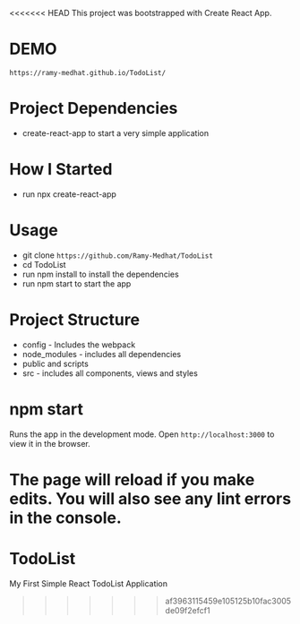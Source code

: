 <<<<<<< HEAD
This project was bootstrapped with Create React App.

# DEMO
`https://ramy-medhat.github.io/TodoList/`

# Project Dependencies
- create-react-app to start a very simple application
# How I Started
- run npx create-react-app

# Usage
- git clone `https://github.com/Ramy-Medhat/TodoList`
- cd TodoList
- run npm install to install the dependencies
- run npm start to start the app
# Project Structure
- config - Includes the webpack
- node_modules - includes all dependencies
- public and scripts
- src - includes all components, views and styles
# npm start
Runs the app in the development mode.
Open `http://localhost:3000` to view it in the browser.

The page will reload if you make edits.
You will also see any lint errors in the console.
=======
# TodoList
My First Simple React TodoList Application 
>>>>>>> af3963115459e105125b10fac3005de09f2efcf1
